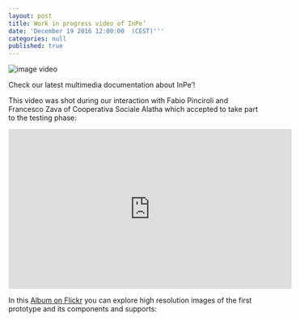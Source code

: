```yaml
---
layout: post
title: Work in progress video of InPe’
date: 'December 19 2016 12:00:00  (CEST)'''
categories: null
published: true
---
```


![image video](http://wemake.cc/core/uploads/2017/03/zava-costa.jpg)

Check our latest multimedia documentation about  InPe’!

This video was shot during our interaction with Fabio Pinciroli and Francesco Zava of Cooperativa Sociale Alatha which accepted to take part to the testing phase:
 

<iframe width="560" height="315" src="https://www.youtube.com/embed/qNk2NBsRiFc" frameborder="0" allowfullscreen></iframe>

In this [Album on Flickr](https://www.flickr.com/photos/wemake_cc/albums/72157674118203044 "Album on flickr") you can explore high resolution images of the first prototype and its components and supports:


